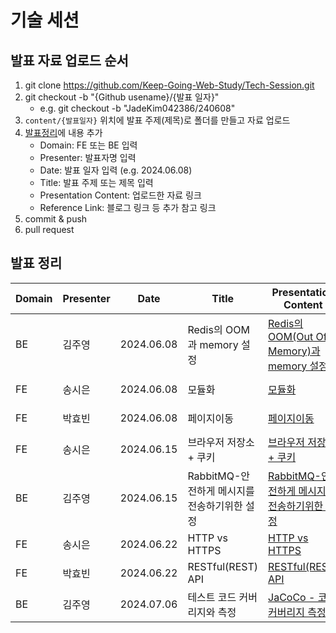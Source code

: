 # 기술 세션

## 발표 자료 업로드 순서

1. git clone https://github.com/Keep-Going-Web-Study/Tech-Session.git
2. git checkout -b "{Github usename}/{발표 일자}"
   - e.g. git checkout -b "JadeKim042386/240608"
3. `content/{발표일자}` 위치에 발표 주제(제목)로 폴더를 만들고 자료 업로드
4. [발표정리](#발표-정리)에 내용 추가
   - Domain: FE 또는 BE 입력
   - Presenter: 발표자명 입력
   - Date: 발표 일자 입력 (e.g. 2024.06.08)
   - Title: 발표 주제 또는 제목 입력
   - Presentation Content: 업로드한 자료 링크
   - Reference Link: 블로그 링크 등 추가 참고 링크
5. commit & push
6. pull request

## 발표 정리

| Domain | Presenter | Date       | Title                     | Presentation Content                                                                              | Reference Link                                                                                     |
| ------ | --------- | ---------- | ------------------------- | ------------------------------------------------------------------------------------------------- | -------------------------------------------------------------------------------------------------- |
| BE     | 김주영    | 2024.06.08 | Redis의 OOM과 memory 설정 | [Redis의 OOM(Out Of Memory)과 memory 설정](./content/2024_06_08/Redis의%20OOM과%20memory%20설정/) | https://kjy042386.tistory.com/539                                                                  |
| FE     | 송시은    | 2024.06.08 | 모듈화                    | [모듈화](./content/2024_06_08/모듈화/)                                                            | https://sienna-planet.notion.site/746b3cbe45424d15b3c32f42e6be9dda |                                                                                                 |
| FE     | 박효빈    | 2024.06.08 | 페이지이동                | [페이지이동](./content/2024_06_08/페이지이동)                                                     | https://simple-relish-748.notion.site/JavaScript-HTML-React-d2d90bd92f71444fbff2bde0620f712f?pvs=4 |
| FE     | 송시은    | 2024.06.15 | 브라우저 저장소 + 쿠키    | [브라우저 저장소 + 쿠키](./content/2024_06_15/브라우저%20저장소%20+%20쿠키/)                      | https://sienna-planet.notion.site/1fa3fc63d5e54776bcc8dd7c90252d39 |
| BE     | 김주영    | 2024.06.15 | RabbitMQ-안전하게 메시지를 전송하기위한 설정 | [RabbitMQ-안전하게 메시지를 전송하기위한 설정](./content/2024_06_15/RabbitMQ-안전하게%20메시지를%20전송하기위한%20설정) | https://kjy042386.tistory.com/544 <br> https://kjy042386.tistory.com/545 <br> https://kjy042386.tistory.com/546 <br> https://kjy042386.tistory.com/547                                  |
| FE     | 송시은    | 2024.06.22 | HTTP vs HTTPS             | [HTTP vs HTTPS](./content/2024_06_22/HTTP%20vs%20HTTPS/)                                          | https://sienna-planet.notion.site/HTTP-vs-HTTPS-330d3abff50d466ba9aa8e35769f8642 |
| FE     | 박효빈    | 2024.06.22 | RESTful(REST) API | [RESTful(REST) API](./content/2024_06_22/RESTful(REST)%20API.pdf) | https://simple-relish-748.notion.site/RESTful-REST-API-02cb23ac3b6e421db36f89c98b67b5e8?pvs=4 |
| BE     | 김주영    | 2024.07.06 | 테스트 코드 커버리지와 측정 | [ JaCoCo - 코드 커버리지 측정](./content/2024_07_06/테스트%20코드%20커버리지와%20측정/JaCoCo%20-%20코드%20커버리지%20측정.pdf) | https://kjy042386.tistory.com/550                                  |
